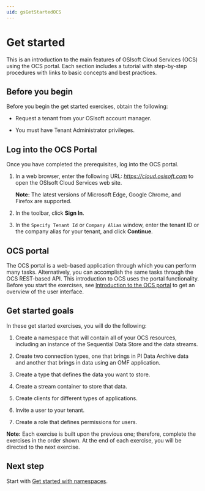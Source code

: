 ```yaml
---
uid: gsGetStartedOCS
---
```


# Get started 

This is an introduction to the main features of OSIsoft Cloud Services (OCS) using the OCS portal. Each section includes a tutorial with step-by-step procedures with links to basic concepts and best practices.

## Before you begin

Before you begin the get started exercises, obtain the following:

- Request a tenant from your OSIsoft account manager. 

- You must have Tenant Administrator privileges. 

## Log into the OCS Portal

Once you have completed the prerequisites, log into the OCS portal. 

1. In a web browser, enter the following URL: *https://cloud.osisoft.com* to open the OSIsoft Cloud Services web site. 

   **Note:** The latest versions of Microsoft Edge, Google Chrome, and Firefox are supported.

1. In the toolbar, click **Sign In**.

1. In the `Specify Tenant Id` or `Company Alias` window, enter the tenant ID or the company alias for your tenant, and click **Continue**. 

   <!-- I'm guessing there are additional next steps that depend on the Identity Provider they are using? --> 

## OCS portal

The OCS portal is a web-based application through which you can perform many tasks. Alternatively, you can accomplish the same tasks through the OCS REST-based API. This introduction to OCS uses the portal functionality. Before you start the exercises, see [Introduction to the OCS portal](xref:introPortalInterface) to get an overview of the user interface.

## Get started goals

In these get started exercises, you will do the following:

1. Create a namespace that will contain all of your OCS resources, including an instance of the Sequential Data Store and the data streams.

1. Create two connection types, one that brings in PI Data Archive data and another that brings in data using an OMF application.

1. Create a type that defines the data you want to store.

1. Create a stream container to store that data.

1. Create clients for different types of applications.

1. Invite a user to your tenant.

1. Create a role that defines permissions for users.

**Note:** Each exercise is built upon the previous one; therefore, complete the exercises in the order shown. At the end of each exercise, you will be directed to the next exercise.  

## Next step

Start with [Get started with namespaces](xref:gsNamespaces).
